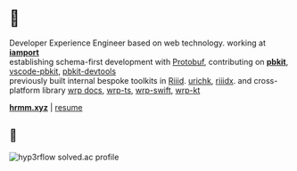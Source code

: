 # :sushi: 
Developer Experience Engineer based on web technology. working at **[iamport](https://iamport.kr)**  
establishing schema-first development with [Protobuf](https://developers.google.com/protocol-buffers), contributing on **[pbkit](https://github.com/pbkit/pbkit)**, [vscode-pbkit](https://github.com/pbkit/vscode-pbkit), [pbkit-devtools](https://github.com/pbkit/pbkit-devtools)  
previously built internal bespoke toolkits in [Riiid](https://company.riiid.co). [urichk](https://github.com/riiid/urichk), [riiidx](https://github.com/riiid/riiidx). and cross-platform library [wrp docs](https://wrp.deno.dev), [wrp-ts](https://github.com/pbkit/wrp-ts), [wrp-swift](https://github.com/pbkit/wrp-swift), [wrp-kt](https://github.com/pbkit/wrp-kt)  

**[hrmm.xyz](https://hrmm.xyz)** | [resume](https://github.com/hyp3rflow/resume)
## :eyes:
![hyp3rflow solved.ac profile](https://github-readme-solvedac.hyp3rflow.vercel.app/api/?handle=hyperflow)
